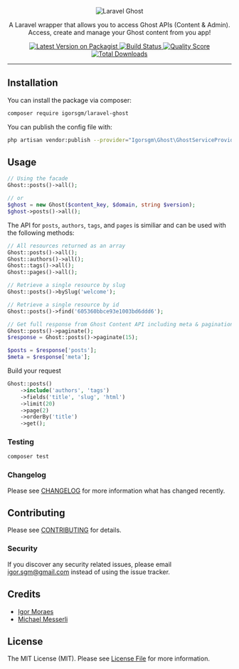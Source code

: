 <p align="center">
    <img src="https://laracursos.test/laravel-ghost-logo.png" alt="Laravel Ghost">
</p>

<p align="center">A Laravel wrapper that allows you to access Ghost APIs (Content & Admin). Access, create and manage your Ghost content from you app!</p>

<p align="center">
    <a href="https://packagist.org/packages/igorsgm/laravel-ghost">
        <img src="https://img.shields.io/packagist/v/igorsgm/laravel-ghost.svg?style=flat-square" alt="Latest Version on Packagist">
    </a>
    <a href="https://travis-ci.org/igorsgm/laravel-ghost">
        <img src="https://img.shields.io/scrutinizer/build/g/igorsgm/laravel-ghost/master?style=flat-square" alt="Build Status">
    </a>
    <a href="https://scrutinizer-ci.com/g/igorsgm/laravel-ghost">
        <img src="https://img.shields.io/scrutinizer/g/igorsgm/laravel-ghost.svg?style=flat-square" alt="Quality Score">
    </a>
    <a href="https://packagist.org/packages/igorsgm/laravel-ghost">
        <img src="https://img.shields.io/packagist/dt/igorsgm/laravel-ghost.svg?style=flat-square" alt="Total Downloads">
    </a>
</p>

<hr/>

## Installation

You can install the package via composer:

```bash
composer require igorsgm/laravel-ghost
```

You can publish the config file with:

```bash
php artisan vendor:publish --provider="Igorsgm\Ghost\GhostServiceProvider" --tag="ghost-config"
```

## Usage

```php
// Using the facade
Ghost::posts()->all();

// or
$ghost = new Ghost($content_key, $domain, string $version);
$ghost->posts()->all();
```

The API for `posts`, `authors`, `tags`, and `pages` is similiar and can be used with the following methods:

```php
// All resources returned as an array
Ghost::posts()->all();
Ghost::authors()->all();
Ghost::tags()->all();
Ghost::pages()->all();

// Retrieve a single resource by slug
Ghost::posts()->bySlug('welcome');

// Retrieve a single resource by id
Ghost::posts()->find('605360bbce93e1003bd6ddd6');

// Get full response from Ghost Content API including meta & pagination
Ghost::posts()->paginate();
$response = Ghost::posts()->paginate(15);

$posts = $response['posts'];
$meta = $response['meta'];
```

Build your request

```php
Ghost::posts()
    ->include('authors', 'tags')
    ->fields('title', 'slug', 'html')
    ->limit(20)
    ->page(2)
    ->orderBy('title')
    ->get();
```

### Testing

```bash
composer test
```

### Changelog

Please see [CHANGELOG](CHANGELOG.md) for more information what has changed recently.

## Contributing

Please see [CONTRIBUTING](CONTRIBUTING.md) for details.

### Security

If you discover any security related issues, please email igor.sgm@gmail.com instead of using the issue tracker.

## Credits

- [Igor Moraes](https://github.com/igorsgm)
- [Michael Messerli](https://github.com/messerli90)

## License

The MIT License (MIT). Please see [License File](LICENSE.md) for more information.
